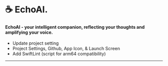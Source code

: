 ☕️ EchoAI.
=====

#### EchoAI - your intelligent companion, reflecting your thoughts and amplifying your voice.


- Update project setting
- Project Settings, Github, App Icon, & Launch Screen
- Add SwiftLint (script for arm64 compatibility)


-----   
 

